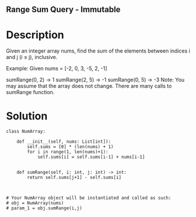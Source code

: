 Range Sum Query - Immutable
---

# Description
Given an integer array nums, find the sum of the elements between indices i and j (i ≤ j), inclusive.

Example:
Given nums = [-2, 0, 3, -5, 2, -1]

sumRange(0, 2) -> 1
sumRange(2, 5) -> -1
sumRange(0, 5) -> -3
Note:
You may assume that the array does not change.
There are many calls to sumRange function.

# Solution
```python3
class NumArray:

    def __init__(self, nums: List[int]):
        self.sums = [0] * (len(nums) + 1)
        for i in range(1, len(nums)+1):
            self.sums[i] = self.sums[i-1] + nums[i-1]
        

    def sumRange(self, i: int, j: int) -> int:
        return self.sums[j+1] - self.sums[i]
        


# Your NumArray object will be instantiated and called as such:
# obj = NumArray(nums)
# param_1 = obj.sumRange(i,j)
```
